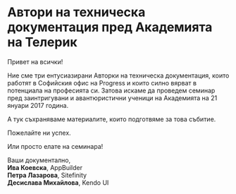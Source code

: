 # Автори на техническа документация пред Академията на Телерик

Привет на всички!

Ние сме три ентусиазирани Авторки на техническа документация, които работят в Софийския офис на Progress и които силно вярват в потенциала 
на професията си. Затова искаме да проведем семинар пред заинтригувани и авантюристични ученици на Академията на 21 януари 2017 година. 

А тук съхраняваме материалите, които подготвяме за това събитие. 

Пожелайте ни успех. 

Или просто елате на семинара!

Ваши документално,   
**Ива Коевска**, AppBuilder  
**Петра Лазарова**, Sitefinity  
**Десислава Михайлова**, Kendo UI
